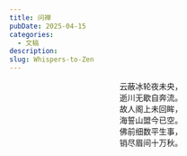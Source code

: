 ```yaml
---
title: 问禅
pubDate: 2025-04-15
categories:
  - 文稿
description: 
slug: Whispers-to-Zen
---
```

<div style="text-align: center;">
  云蔽冰轮夜未央，<br>
  逝川无歇自奔流。<br>
  故人阁上未回眸，<br>
  海誓山盟今已空。<br>
  佛前细数平生事，<br>
  销尽眉间十万秋。
</div>